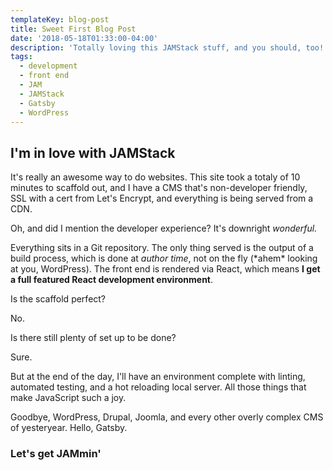 ```yaml
---
templateKey: blog-post
title: Sweet First Blog Post
date: '2018-05-18T01:33:00-04:00'
description: 'Totally loving this JAMStack stuff, and you should, too!'
tags:
  - development
  - front end
  - JAM
  - JAMStack
  - Gatsby
  - WordPress
---
```

## I'm in love with **JAMStack**

It's really an awesome way to do websites. This site took a totaly of 10 minutes to scaffold out, and I have a CMS that's non-developer friendly, SSL with a cert from Let's Encrypt, and everything is being served from a CDN.

Oh, and did I mention the developer experience? It's downright *wonderful.*

Everything sits in a Git repository. The only thing served is the output of a build process, which is done at *author time*, not on the fly (\*ahem\* looking at you, WordPress). The front end is rendered via React, which means **I get a full featured React development environment**.

Is the scaffold perfect?

No.

Is there still plenty of set up to be done?

Sure.

But at the end of the day, I'll have an environment complete with linting, automated testing, and a hot reloading local server. All those things that make JavaScript such a joy.

Goodbye, WordPress, Drupal, Joomla, and every other overly complex CMS of yesteryear. Hello, Gatsby.

### **Let's get JAMmin'**
